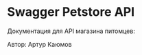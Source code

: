 # Swagger Petstore API

Документация для API магазина питомцев:

Автор: Артур Каюмов
<openapi src="petstore-api-draft.yaml" />

